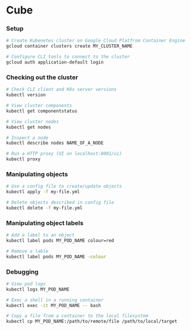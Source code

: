 # Cube

### Setup

```sh
# Create Kubenetes cluster on Google Cloud Platfrom Container Engine
gcloud container clusters create MY_CLUSTER_NAME

# Configure CLI tools to connect to the cluster
gcloud auth application-default login
```

### Checking out the cluster

```sh
# Check CLI client and K8s server versions
kubectl version

# View cluster components
kubectl get componentstatus

# View cluster nodes
kubectl get nodes

# Inspect a node
kubectl describe nodes NAME_OF_A_NODE

# Run a HTTP proxy (UI on localhost:8001/ui)
kubectl proxy
```

### Manipulating objects

```sh
# Use a config file to create/update objects
kubectl apply -f my-file.yml

# Delete objects described in config file
kubectl delete -f my-file.yml
```

### Manipulating object labels

```sh
# Add a label to an object
kubectl label pods MY_POD_NAME colour=red

# Remove a lable
kubectl label pods MY_POD_NAME -colour
```

### Debugging

```sh
# View pod logs
kubectl logs MY_POD_NAME

# Exec a shell in a running container
kubectl exec -it MY_POD_NAME -- bash

# Copy a file from a container to the local filesystem
kubectl cp MY_POD_NAME:/path/to/remote/file /path/to/local/target
```
